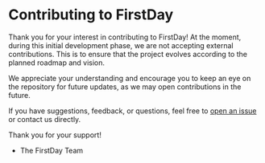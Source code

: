 # Contributing to FirstDay

Thank you for your interest in contributing to FirstDay! At the moment, during this initial development phase, we are not accepting external contributions. This is to ensure that the project evolves according to the planned roadmap and vision.

We appreciate your understanding and encourage you to keep an eye on the repository for future updates, as we may open contributions in the future.

If you have suggestions, feedback, or questions, feel free to [open an issue](https://github.com/abianche/firstday/issues) or contact us directly.

Thank you for your support!

- The FirstDay Team
